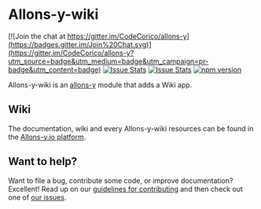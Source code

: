 # Allons-y-wiki

[![Join the chat at https://gitter.im/CodeCorico/allons-y](https://badges.gitter.im/Join%20Chat.svg)](https://gitter.im/CodeCorico/allons-y?utm_source=badge&utm_medium=badge&utm_campaign=pr-badge&utm_content=badge)
[![Issue Stats](http://issuestats.com/github/codecorico/allons-y-wiki/badge/issue)](http://issuestats.com/github/codecorico/allons-y)
[![Issue Stats](http://issuestats.com/github/codecorico/allons-y-wiki/badge/pr)](http://issuestats.com/github/codecorico/allons-y)
[![npm version](https://badge.fury.io/js/allons-y-wiki.svg)](https://badge.fury.io/js/allons-y-wiki)

Allons-y-wiki is an [allons-y](https://github.com/CodeCorico/allons-y) module that adds a Wiki app.

## Wiki

The documentation, wiki and every Allons-y-wiki resources can be found in the [Allons-y.io platform](https://allons-y.io).

## Want to help?

Want to file a bug, contribute some code, or improve documentation? Excellent! Read up on our [guidelines for contributing](CONTRIBUTING.md) and then check out one of [our issues](https://github.com/CodeCorico/allons-y-wiki/issues).
